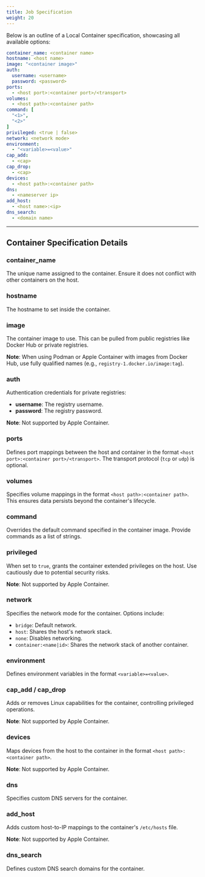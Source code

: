 ```yaml
---
title: Job Specification
weight: 20
---
```


Below is an outline of a Local Container specification, showcasing all available options:

```yaml
container_name: <container name>
hostname: <host name>
image: "<container image>"
auth:
  username: <username>
  password: <password>
ports:
  - <host port>:<container port>/<transport>
volumes:
  - <host path>:<container path>
command: [
  "<1>",
  "<2>"
]
privileged: <true | false>
network: <network mode>
environment:
  - "<variable>=<value>"
cap_add:
  - <cap>
cap_drop:
  - <cap>
devices:
  - <host path>:<container path>
dns:
  - <nameserver ip>
add_host:
  - <host name>:<ip>
dns_search:
  - <domain name>
```

---

## Container Specification Details

### **container_name**
The unique name assigned to the container. Ensure it does not conflict with other containers on the host.

### **hostname**
The hostname to set inside the container.

### **image**
The container image to use. This can be pulled from public registries like Docker Hub or private registries.

**Note**: When using Podman or Apple Container with images from Docker Hub, use fully qualified names (e.g., `registry-1.docker.io/image:tag`).

### **auth**
Authentication credentials for private registries:
- **username**: The registry username.
- **password**: The registry password.

**Note**: Not supported by Apple Container.

### **ports**
Defines port mappings between the host and container in the format `<host port>:<container port>/<transport>`. The transport protocol (`tcp` or `udp`) is optional.

### **volumes**
Specifies volume mappings in the format `<host path>:<container path>`. This ensures data persists beyond the container's lifecycle.

### **command**
Overrides the default command specified in the container image. Provide commands as a list of strings.

### **privileged**
When set to `true`, grants the container extended privileges on the host. Use cautiously due to potential security risks.

**Note**: Not supported by Apple Container.

### **network**
Specifies the network mode for the container. Options include:
- `bridge`: Default network.
- `host`: Shares the host's network stack.
- `none`: Disables networking.
- `container:<name|id>`: Shares the network stack of another container.

### **environment**
Defines environment variables in the format `<variable>=<value>`.

### **cap_add / cap_drop**
Adds or removes Linux capabilities for the container, controlling privileged operations.

**Note**: Not supported by Apple Container.

### **devices**
Maps devices from the host to the container in the format `<host path>:<container path>`.

**Note**: Not supported by Apple Container.

### **dns**
Specifies custom DNS servers for the container.

### **add_host**
Adds custom host-to-IP mappings to the container's `/etc/hosts` file.

**Note**: Not supported by Apple Container.

### **dns_search**
Defines custom DNS search domains for the container.
